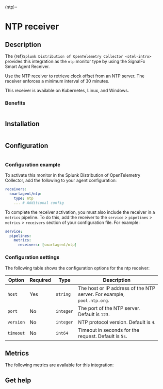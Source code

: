 (ntp)=

# NTP receiver
<meta name="Description" content="Documentation on the ntp integration for Splunk Observability Cloud.">

## Description

The {ref}`Splunk Distribution of OpenTelemetry Collector <otel-intro>` provides this integration as the `ntp` monitor type by using the SignalFx Smart Agent Receiver.

Use the NTP receiver to retrieve clock offset from an NTP server. The receiver enforces a minimum interval of 30 minutes.

This receiver is available on Kubernetes, Linux, and Windows.

### Benefits

```{include} /_includes/benefits.md
```

## Installation

```{include} /_includes/collector-installation.md
```

## Configuration

```{include} /_includes/configuration.md
```

### Configuration example

To activate this monitor in the Splunk Distribution of OpenTelemetry Collector, add the following to your agent configuration:

```yaml
receivers:
  smartagent/ntp:
    type: ntp
    ... # Additional config
```

To complete the receiver activation, you must also include the receiver in a `metrics` pipeline. To do this, add the receiver to the `service` > `pipelines` > `metrics` > `receivers` section of your configuration file. For example:

```yaml
service:
  pipelines:
    metrics:
      receivers: [smartagent/ntp]
```

### Configuration settings

The following table shows the configuration options for the ntp receiver:

| Option | Required | Type | Description |
| --- | --- | --- | --- |
| `host` | Yes | `string` | The host or IP address of the NTP server. For example, `pool.ntp.org`. |
| `port` | No | `integer` | The port of the NTP server. Default is `123`. |
| `version` | No | `integer` | NTP protocol version. Default is `4`. |
| `timeout` | No | `int64` | Timeout in seconds for the request. Default is `5s`. |


## Metrics

The following metrics are available for this integration:

<div class="metrics-yaml" url="https://raw.githubusercontent.com/signalfx/signalfx-agent/main/pkg/monitors/ntp/metadata.yaml"></div>

## Get help

```{include} /_includes/troubleshooting.md
```
